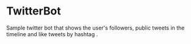 # TwitterBot
Sample twitter bot that shows the user's followers, public tweets in the timeline and like tweets by hashtag .
